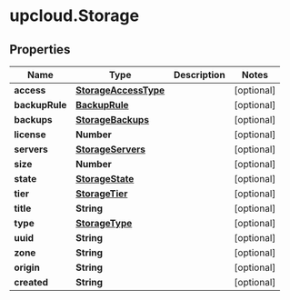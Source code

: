 # upcloud.Storage

## Properties
Name | Type | Description | Notes
------------ | ------------- | ------------- | -------------
**access** | [**StorageAccessType**](StorageAccessType.md) |  | [optional] 
**backupRule** | [**BackupRule**](BackupRule.md) |  | [optional] 
**backups** | [**StorageBackups**](StorageBackups.md) |  | [optional] 
**license** | **Number** |  | [optional] 
**servers** | [**StorageServers**](StorageServers.md) |  | [optional] 
**size** | **Number** |  | [optional] 
**state** | [**StorageState**](StorageState.md) |  | [optional] 
**tier** | [**StorageTier**](StorageTier.md) |  | [optional] 
**title** | **String** |  | [optional] 
**type** | [**StorageType**](StorageType.md) |  | [optional] 
**uuid** | **String** |  | [optional] 
**zone** | **String** |  | [optional] 
**origin** | **String** |  | [optional] 
**created** | **String** |  | [optional] 


